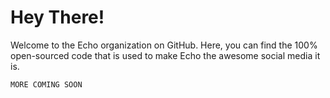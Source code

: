 # Hey There!
Welcome to the Echo organization on GitHub. Here, you can find the 100% open-sourced code that is used to make Echo the awesome social media it is.

`MORE COMING SOON`
